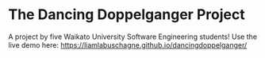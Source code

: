 # The Dancing Doppelganger Project
A project by five Waikato University Software Engineering students!
Use the live demo here: https://liamlabuschagne.github.io/dancingdoppelganger/
